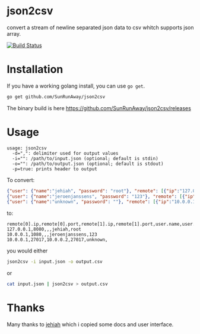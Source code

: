 json2csv
========

convert a stream of newline separated json data to csv whitch supports json array.

[![Build Status](https://travis-ci.org/SunRunAway/json2csv.png?branch=master)](https://travis-ci.org/SunRunAway/json2csv)


Installation
============

If you have a working golang install, you can use `go get`.

```bash
go get github.com/SunRunAway/json2csv
```

The binary build is here <https://github.com/SunRunAway/json2csv/releases>

Usage
=====

```
usage: json2csv
  -d=",": delimiter used for output values
  -i="": /path/to/input.json (optional; default is stdin)
  -o="": /path/to/output.json (optional; default is stdout)
  -p=true: prints header to output
```

To convert:

```json
{"user": {"name":"jehiah", "password": "root"}, "remote": [{"ip":"127.0.0.1", "port": 8080}]}
{"user": {"name":"jeroenjanssens", "password": "123"}, "remote": [{"ip":"10.0.0.1", "port": 1080}]}
{"user": {"name":"unknown", "password": ""}, "remote": [{"ip":"10.0.0.1", "port": 27017}, {"ip":"10.0.0.2", "port": 27017}]}
```

to:

```
remote[0].ip,remote[0].port,remote[1].ip,remote[1].port,user.name,user.password
127.0.0.1,8080,,,jehiah,root
10.0.0.1,1080,,,jeroenjanssens,123
10.0.0.1,27017,10.0.0.2,27017,unknown,
```
    
you would either

```bash
json2csv -i input.json -o output.csv
```

or

```bash
cat input.json | json2csv > output.csv
```

Thanks
=====

Many thanks to [jehiah](https://github.com/jehiah/json2csv) which i copied some docs and user interface.

